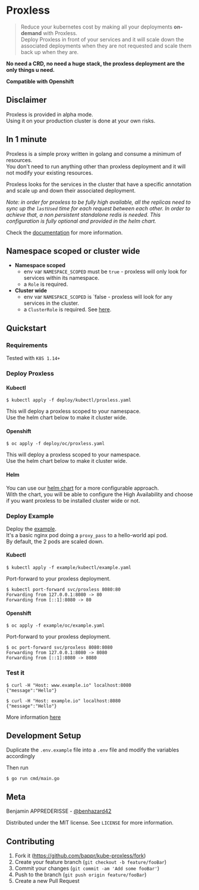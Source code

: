 # Proxless

> Reduce your kubernetes cost by making all your deployments **on-demand** with Proxless.  
> Deploy Proxless in front of your services and it will scale down the associated deployments when they are not requested and scale them back up when they are.

**No need a CRD, no need a huge stack, the proxless deployment are the only things u need.**

**Compatible with Openshift**

## Disclaimer

Proxless is provided in alpha mode.  
Using it on your production cluster is done at your own risks.

## In 1 minute

Proxless is a simple proxy written in golang and consume a minimum of resources.  
You don't need to run anything other than proxless deployment and it will not modify your existing resources.

Proxless looks for the services in the cluster that have a specific annotation and scale up and down their associated deployment. 

_Note: in order for proxless to be fully high available, all the replicas need to sync up the `lastUsed` time for each request between each other.
In order to achieve that, a non persistent standalone redis is needed. This configuration is fully optional and provided in the helm chart._

Check the [documentation](docs) for more information.

## Namespace scoped or cluster wide
 
- **Namespace scoped**
    - env var `NAMESPACE_SCOPED` must be `true` - proxless will only look for services within its namespace.
    - a `Role` is required.
- **Cluster wide**
    - env var `NAMESPACE_SCOPED` is `false - proxless will look for any services in the cluster.
    - a `ClusterRole` is required. See [here](deploy/helm/templates/clusterrole.yaml).

## Quickstart

### Requirements

Tested with `K8S 1.14+`

### Deploy Proxless

#### Kubectl

```shell script
$ kubectl apply -f deploy/kubectl/proxless.yaml
```

This will deploy a proxless scoped to your namespace.  
Use the helm chart below to make it cluster wide.

#### Openshift

```shell script
$ oc apply -f deploy/oc/proxless.yaml
```

This will deploy a proxless scoped to your namespace.  
Use the helm chart below to make it cluster wide.

#### Helm

You can use our [helm chart](deploy/helm/README.md) for a more configurable approach.  
With the chart, you will be able to configure the High Availability and choose if you want proxless to be installed cluster wide or not.

### Deploy Example

Deploy the [example](example/kubectl/example.yaml).  
It's a basic nginx pod doing a `proxy_pass` to a hello-world api pod.  
By default, the 2 pods are scaled down.  

#### Kubectl

```shell script
$ kubectl apply -f example/kubectl/example.yaml
```

Port-forward to your proxless deployment.

```shell script
$ kubectl port-forward svc/proxless 8080:80
Forwarding from 127.0.0.1:8080 -> 80
Forwarding from [::1]:8080 -> 80
```

#### Openshift

```shell script
$ oc apply -f example/oc/example.yaml
```

Port-forward to your proxless deployment.

```shell script
$ oc port-forward svc/proxless 8080:8080
Forwarding from 127.0.0.1:8080 -> 8080
Forwarding from [::1]:8080 -> 8080
```

### Test it

```shell script
$ curl -H "Host: www.example.io" localhost:8080
{"message":"Hello"}

$ curl -H "Host: example.io" localhost:8080
{"message":"Hello"}
```

More information [here](example/README.md)

## Development Setup

Duplicate the `.env.example` file into a `.env` file and modify the variables accordingly

Then run

```shell script
$ go run cmd/main.go
```

## Meta

Benjamin APPREDERISSE - [@benhazard42](https://twitter.com/benhazard42)

Distributed under the MIT license. See ``LICENSE`` for more information.

## Contributing

1. Fork it (<https://github.com/bappr/kube-proxless/fork>)
2. Create your feature branch (`git checkout -b feature/fooBar`)
3. Commit your changes (`git commit -am 'Add some fooBar'`)
4. Push to the branch (`git push origin feature/fooBar`)
5. Create a new Pull Request
